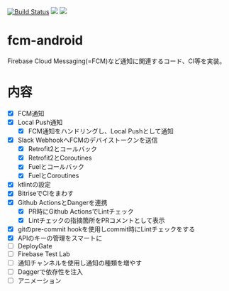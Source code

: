 [![Build Status](https://app.bitrise.io/app/2cbe9beac1c1608b/status.svg?token=XC2UU4SVXH0riraHDOROvQ&branch=master)](https://app.bitrise.io/app/2cbe9beac1c1608b)
![](https://github.com/YusukeSuzuki1213/fcm-android/workflows/Inspection/badge.svg)
![](https://github.com/YusukeSuzuki1213/fcm-android/workflows/Deploygate/badge.svg)

# fcm-android
Firebase Cloud Messaging(=FCM)など通知に関連するコード、CI等を実装。

# 内容
- [x] FCM通知
- [x] Local Push通知
    - [x] FCM通知をハンドリングし、Local Pushとして通知
- [x] Slack WebhookへFCMのデバイストークンを送信
    - [x] Retrofit2とコールバック
    - [x] Retrofit2とCoroutines
    - [x] Fuelとコールバック
    - [x] FuelとCoroutines
- [x] ktlintの設定
- [x] BitriseでCIをまわす
- [x] Github ActionsとDangerを連携
    - [x] PR時にGithub ActionsでLintチェック
    - [x] Lintチェックの指摘箇所をPRコメントとして表示
- [x] gitのpre-commit hookを使用しcommit時にLintチェックをする
- [x] APIのキーの管理をスマートに
- [ ] DeployGate
- [ ] Firebase Test Lab
- [ ] 通知チャンネルを使用し通知の種類を増やす
- [ ] Daggerで依存性を注入
- [ ] アニメーション
